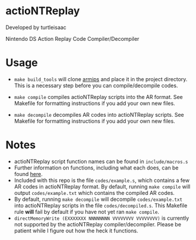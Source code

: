 # actioNTReplay
Developed by turtleisaac

Nintendo DS Action Replay Code Compiler/Decompiler

# Usage

* ```make build_tools``` will clone [armips](https://github.com/Kingcom/armips) and place it in the project directory. This is a necessary step before you can compile/decompile codes.

* ```make compile``` compiles actioNTReplay scripts into the AR format. See Makefile for formatting instructions if you add your own new files.

* ```make decompile``` decompiles AR codes into actioNTReplay scripts. See Makefile for formatting instructions if you add your own new files.

# Notes

* actioNTReplay script function names can be found in `include/macros.s`
* Further information on functions, including what each does, can be found [here](http://uk.codejunkies.com/support_downloads/Trainer-Toolkit-for-Nintendo-DS-User-Manual.pdf).
* Included with this repo is the file `codes/example.s`, which contains a few AR codes in actioNTReplay format. By default, running ```make compile``` will output ```codes/example.txt``` which contains the compiled AR codes.
* By default, running ```make decompile``` will decompile ```codes/example.txt``` into actioNTReplay scripts in the file ```codes/decompiled.s```. This Makefile rule **will** fail by default if you have not yet ran ```make compile```.
* `directMemoryWrite (EXXXXXXX NNNNNNNN VVVVVVVV VVVVVVVV)` is currently not supported by the actioNTReplay compiler/decompiler. Please be patient while I figure out how the heck it functions.
